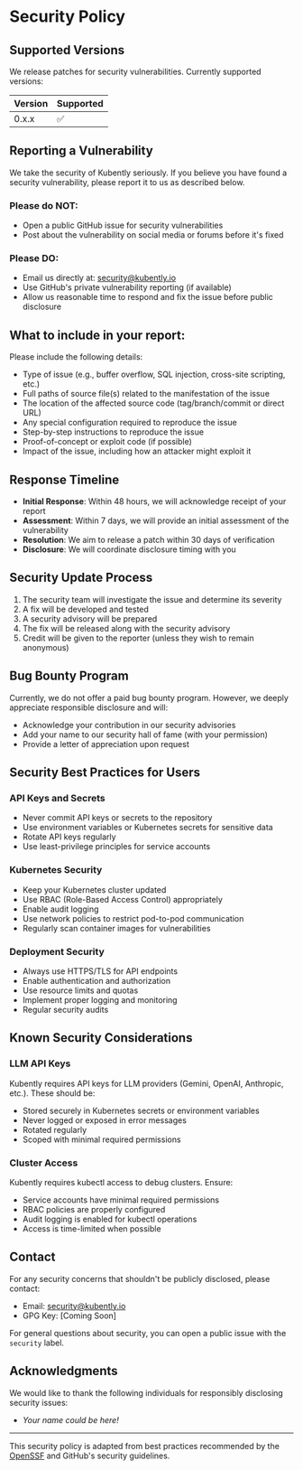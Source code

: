 # Security Policy

## Supported Versions

We release patches for security vulnerabilities. Currently supported versions:

| Version | Supported          |
| ------- | ------------------ |
| 0.x.x   | :white_check_mark: |

## Reporting a Vulnerability

We take the security of Kubently seriously. If you believe you have found a security vulnerability, please report it to us as described below.

### Please do NOT:
- Open a public GitHub issue for security vulnerabilities
- Post about the vulnerability on social media or forums before it's fixed

### Please DO:
- Email us directly at: security@kubently.io
- Use GitHub's private vulnerability reporting (if available)
- Allow us reasonable time to respond and fix the issue before public disclosure

## What to include in your report:

Please include the following details:

- Type of issue (e.g., buffer overflow, SQL injection, cross-site scripting, etc.)
- Full paths of source file(s) related to the manifestation of the issue
- The location of the affected source code (tag/branch/commit or direct URL)
- Any special configuration required to reproduce the issue
- Step-by-step instructions to reproduce the issue
- Proof-of-concept or exploit code (if possible)
- Impact of the issue, including how an attacker might exploit it

## Response Timeline

- **Initial Response**: Within 48 hours, we will acknowledge receipt of your report
- **Assessment**: Within 7 days, we will provide an initial assessment of the vulnerability
- **Resolution**: We aim to release a patch within 30 days of verification
- **Disclosure**: We will coordinate disclosure timing with you

## Security Update Process

1. The security team will investigate the issue and determine its severity
2. A fix will be developed and tested
3. A security advisory will be prepared
4. The fix will be released along with the security advisory
5. Credit will be given to the reporter (unless they wish to remain anonymous)

## Bug Bounty Program

Currently, we do not offer a paid bug bounty program. However, we deeply appreciate responsible disclosure and will:

- Acknowledge your contribution in our security advisories
- Add your name to our security hall of fame (with your permission)
- Provide a letter of appreciation upon request

## Security Best Practices for Users

### API Keys and Secrets
- Never commit API keys or secrets to the repository
- Use environment variables or Kubernetes secrets for sensitive data
- Rotate API keys regularly
- Use least-privilege principles for service accounts

### Kubernetes Security
- Keep your Kubernetes cluster updated
- Use RBAC (Role-Based Access Control) appropriately
- Enable audit logging
- Use network policies to restrict pod-to-pod communication
- Regularly scan container images for vulnerabilities

### Deployment Security
- Always use HTTPS/TLS for API endpoints
- Enable authentication and authorization
- Use resource limits and quotas
- Implement proper logging and monitoring
- Regular security audits

## Known Security Considerations

### LLM API Keys
Kubently requires API keys for LLM providers (Gemini, OpenAI, Anthropic, etc.). These should be:
- Stored securely in Kubernetes secrets or environment variables
- Never logged or exposed in error messages
- Rotated regularly
- Scoped with minimal required permissions

### Cluster Access
Kubently requires kubectl access to debug clusters. Ensure:
- Service accounts have minimal required permissions
- RBAC policies are properly configured
- Audit logging is enabled for kubectl operations
- Access is time-limited when possible

## Contact

For any security concerns that shouldn't be publicly disclosed, please contact:
- Email: security@kubently.io
- GPG Key: [Coming Soon]

For general questions about security, you can open a public issue with the `security` label.

## Acknowledgments

We would like to thank the following individuals for responsibly disclosing security issues:

- _Your name could be here!_

---

This security policy is adapted from best practices recommended by the [OpenSSF](https://openssf.org/) and GitHub's security guidelines.